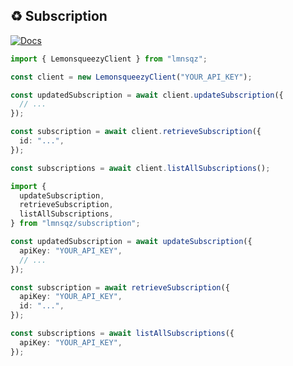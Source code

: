 ## ♻️ Subscription

[![Docs](https://img.shields.io/badge/-Docs-blue.svg?style=for-the-badge)](https://docs.lemonsqueezy.com/api/subscriptions)

```typescript
import { LemonsqueezyClient } from "lmnsqz";

const client = new LemonsqueezyClient("YOUR_API_KEY");

const updatedSubscription = await client.updateSubscription({
  // ...
});

const subscription = await client.retrieveSubscription({
  id: "...",
});

const subscriptions = await client.listAllSubscriptions();
```

```typescript
import {
  updateSubscription,
  retrieveSubscription,
  listAllSubscriptions,
} from "lmnsqz/subscription";

const updatedSubscription = await updateSubscription({
  apiKey: "YOUR_API_KEY",
  // ...
});

const subscription = await retrieveSubscription({
  apiKey: "YOUR_API_KEY",
  id: "...",
});

const subscriptions = await listAllSubscriptions({
  apiKey: "YOUR_API_KEY",
});
```

